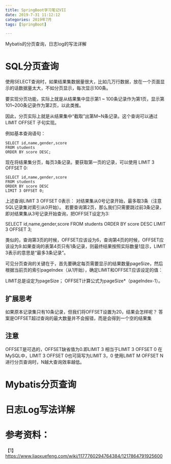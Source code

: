 ```yaml
---
title: SpringBoot学习笔记VII
date: 2019-7-31 11:12:12
categories: 2019年7月
tags: [SpringBoot]

---
```


Mybatis的分页查询，日志log的写法详解

<!-- more -->

# SQL分页查询
使用SELECT查询时，如果结果集数据量很大，比如几万行数据，放在一个页面显示的话数据量太大，不如分页显示，每次显示100条。

要实现分页功能，实际上就是从结果集中显示第1 ~ 100条记录作为第1页，显示第101~200条记录作为第2页，以此类推。

因此，分页实际上就是从结果集中“截取”出第M~N条记录。这个查询可以通过LIMIT <M> OFFSET <N>子句实现。

例如基本查询语句：

    SELECT id,name,gender,score
    FROM students
    ORDER BY score DESC;

现在将结果集分页，每页3条记录。要获取第一页的记录，可以使用 LIMIT 3 OFFSET 0:

    SELECT id,name,gender,score
    FROM students
    ORDER BY score DESC
    LIMIT 3 OFFSET 0;

上述查询LIMIT 3 OFFSET 0表示：
对结果集从0号记录开始，最多取3条（注意SQL记录集对索引从0开始）。
若要查询第2页，那么我们只需要跳过前3条记录，即对结果集从3号记录开始查询，把OFFSET设定为3:

  SELECT id,name,gender,score
  FROM students
  ORDER BY score DESC
  LIMIT 3 OFFSET 3;

类似的，查询第3页的时候，OFFSET应该设为6，查询第4页的时候，OFFSET应该设为9.如果查询的表第4页只有1条记录，则最终结果按照实际数量1显示，LIMIT 3表示的意思是“最多3条记录”。

可见分页查询的关键在于，首先要确定每页需要显示的结果数量pageSize，然后根据当前页的索引pageIndex（从1开始），确定LIMIT和OFFSET应该设定的值：

LIMIT总是设定为pageSize；
OFFSET计算公式为pageSize*（pageIndex-1）。

## 扩展思考
如果原本记录集只有10条记录，但我们将OFFSET设置为20，结果会怎样呢？
答案是OFFSET超过查询的最大数量并不会报错，而是会得到一个空的结果集

## 注意
OFFSET是可选的，OFFSET缺省值为0.即LIMIT 3 相当于LIMIT 3 OFFSET 0
在MySQL中，LIMIT 3 OFFSET 0也可简写为LIMIT 3，0
使用LIMIT M OFFSET N进行分页查询时，N越大查询效率越低。


# Mybatis分页查询



















# 日志Log写法详解































# 参考资料：

【1】https://www.liaoxuefeng.com/wiki/1177760294764384/1217864791925600
